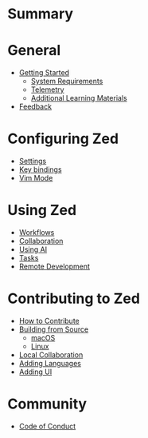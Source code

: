# Summary

# General

- [Getting Started](./getting-started.md)
  - [System Requirements](./system-requirements.md)
  - [Telemetry](./telemetry.md)
  - [Additional Learning Materials](./additional-learning-materials.md)
- [Feedback](./feedback.md)

# Configuring Zed

- [Settings](./configuring_zed.md)
- [Key bindings](./configuring_zed__key_bindings.md)
- [Vim Mode](./vim.md)

# Using Zed

- [Workflows]()
- [Collaboration]()
- [Using AI]()
- [Tasks](./tasks.md)
- [Remote Development](./remote-development.md)

# Contributing to Zed

- [How to Contribute]()
- [Building from Source](./developing_zed__building_zed.md)
  - [macOS](./developing_zed__building_zed_macos.md)
  - [Linux](./developing_zed__building_zed_linux.md)
- [Local Collaboration](./developing_zed__local_collaboration.md)
- [Adding Languages](./developing_zed__adding_languages.md)
- [Adding UI]()

# Community

- [Code of Conduct](./CODE_OF_CONDUCT.md)
